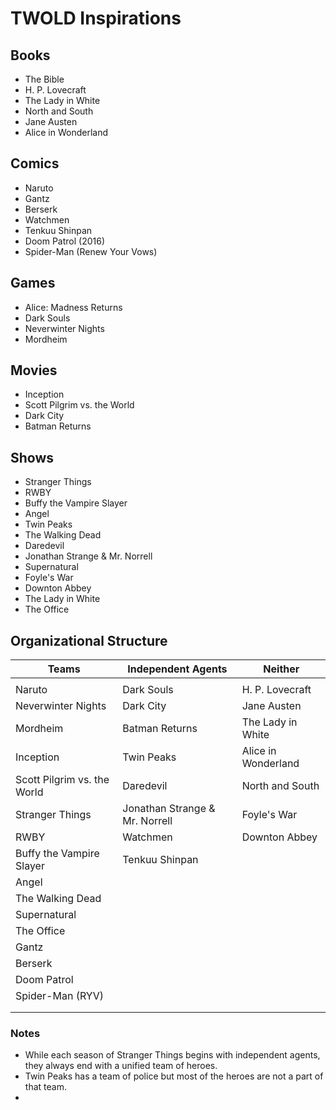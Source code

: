 # TWOLD Inspirations

## Books

* The Bible
* H. P. Lovecraft
* The Lady in White
* North and South
* Jane Austen
* Alice in Wonderland

## Comics

* Naruto
* Gantz
* Berserk
* Watchmen
* Tenkuu Shinpan
* Doom Patrol (2016)
* Spider-Man (Renew Your Vows)

## Games

* Alice: Madness Returns
* Dark Souls
* Neverwinter Nights
* Mordheim

## Movies

* Inception
* Scott Pilgrim vs. the World
* Dark City
* Batman Returns

## Shows

* Stranger Things
* RWBY
* Buffy the Vampire Slayer
* Angel
* Twin Peaks
* The Walking Dead
* Daredevil
* Jonathan Strange & Mr. Norrell
* Supernatural
* Foyle's War
* Downton Abbey
* The Lady in White
* The Office

## Organizational Structure

| Teams                       | Independent Agents             | Neither             |
| --------------------------- | ------------------------------ | ------------------- |
|                             |                                |                     |
| Naruto                      | Dark Souls                     | H. P. Lovecraft     |
| Neverwinter Nights          | Dark City                      | Jane Austen         |
| Mordheim                    | Batman Returns                 | The Lady in White   |
| Inception                   | Twin Peaks                     | Alice in Wonderland |
| Scott Pilgrim vs. the World | Daredevil                      | North and South     |
| Stranger Things             | Jonathan Strange & Mr. Norrell | Foyle's War         |
| RWBY                        | Watchmen                       | Downton Abbey       |
| Buffy the Vampire Slayer    | Tenkuu Shinpan                 |                     |
| Angel                       |                                |                     |
| The Walking Dead            |                                |                     |
| Supernatural                |                                |                     |
| The Office                  |                                |                     |
| Gantz                       |                                |                     |
| Berserk                     |                                |                     |
| Doom Patrol                 |                                |                     |
| Spider-Man (RYV)            |                                |                     |
|                             |                                |                     |
|                             |                                |                     |

### Notes

* While each season of Stranger Things begins with independent agents, they always end with a unified team of heroes.
* Twin Peaks has a team of police but most of the heroes are not a part of that team.
* 